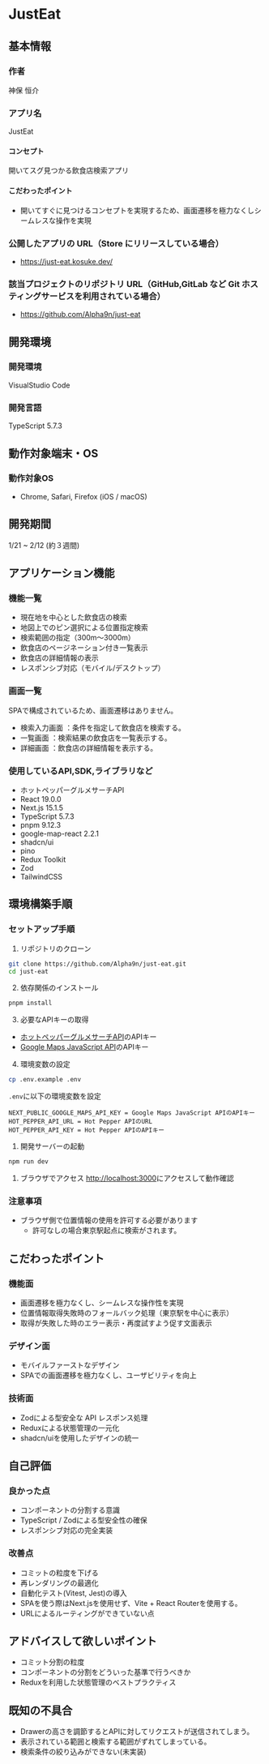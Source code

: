 # JustEat

## 基本情報

### 作者

神保 恒介

### アプリ名

JustEat

#### コンセプト

開いてスグ見つかる飲食店検索アプリ

#### こだわったポイント

- 開いてすぐに見つけるコンセプトを実現するため、画面遷移を極力なくしシームレスな操作を実現

### 公開したアプリの URL（Store にリリースしている場合）

- https://just-eat.kosuke.dev/

### 該当プロジェクトのリポジトリ URL（GitHub,GitLab など Git ホスティングサービスを利用されている場合）

- https://github.com/Alpha9n/just-eat

## 開発環境

### 開発環境

VisualStudio Code

### 開発言語

TypeScript 5.7.3

## 動作対象端末・OS

### 動作対象OS

- Chrome, Safari, Firefox (iOS / macOS)

## 開発期間

1/21 ~ 2/12 (約３週間)

## アプリケーション機能

### 機能一覧

- 現在地を中心とした飲食店の検索
- 地図上でのピン選択による位置指定検索
- 検索範囲の指定（300m〜3000m）
- 飲食店のページネーション付き一覧表示
- 飲食店の詳細情報の表示
- レスポンシブ対応（モバイル/デスクトップ）

### 画面一覧

SPAで構成されているため、画面遷移はありません。

- 検索入力画面 ：条件を指定して飲食店を検索する。
- 一覧画面 ：検索結果の飲食店を一覧表示する。
- 詳細画面 ：飲食店の詳細情報を表示する。

### 使用しているAPI,SDK,ライブラリなど

- ホットペッパーグルメサーチAPI
- React 19.0.0
- Next.js 15.1.5
- TypeScript 5.7.3
- pnpm 9.12.3
- google-map-react 2.2.1
- shadcn/ui
- pino
- Redux Toolkit
- Zod
- TailwindCSS

## 環境構築手順

### セットアップ手順

1. リポジトリのクローン

```bash
git clone https://github.com/Alpha9n/just-eat.git
cd just-eat
```

2. 依存関係のインストール

```bash
pnpm install
```

3. 必要なAPIキーの取得

- [ホットペッパーグルメサーチAPI](https://webservice.recruit.co.jp/doc/hotpepper/reference.html)のAPIキー
- [Google Maps JavaScript API](https://developers.google.com/maps/documentation/javascript/overview)のAPIキー

4. 環境変数の設定

```bash
cp .env.example .env
```

`.env`に以下の環境変数を設定

```
NEXT_PUBLIC_GOOGLE_MAPS_API_KEY = Google Maps JavaScript APIのAPIキー
HOT_PEPPER_API_URL = Hot Pepper APIのURL
HOT_PEPPER_API_KEY = Hot Pepper APIのAPIキー
```

1. 開発サーバーの起動

```bash
npm run dev
```

1. ブラウザでアクセス
   [http://localhost:3000](http://localhost:3000)にアクセスして動作確認

### 注意事項

- ブラウザ側で位置情報の使用を許可する必要があります
    - 許可なしの場合東京駅起点に検索がされます。

## こだわったポイント

### 機能面

- 画面遷移を極力なくし、シームレスな操作性を実現
- 位置情報取得失敗時のフォールバック処理（東京駅を中心に表示）
- 取得が失敗した時のエラー表示・再度試すよう促す文面表示

### デザイン面

- モバイルファーストなデザイン
- SPAでの画面遷移を極力なくし、ユーザビリティを向上

### 技術面

- Zodによる型安全な API レスポンス処理
- Reduxによる状態管理の一元化
- shadcn/uiを使用したデザインの統一

## 自己評価

### 良かった点

- コンポーネントの分割する意識
- TypeScript / Zodによる型安全性の確保
- レスポンシブ対応の完全実装

### 改善点

- コミットの粒度を下げる
- 再レンダリングの最適化
- 自動化テスト(Vitest, Jest)の導入
- SPAを使う際はNext.jsを使用せず、Vite + React Routerを使用する。
- URLによるルーティングができていない点

## アドバイスして欲しいポイント

- コミット分割の粒度
- コンポーネントの分割をどういった基準で行うべきか
- Reduxを利用した状態管理のベストプラクティス

## 既知の不具合

- Drawerの高さを調節するとAPIに対してリクエストが送信されてしまう。
- 表示されている範囲と検索する範囲がずれてしまっている。
- 検索条件の絞り込みができない(未実装)
